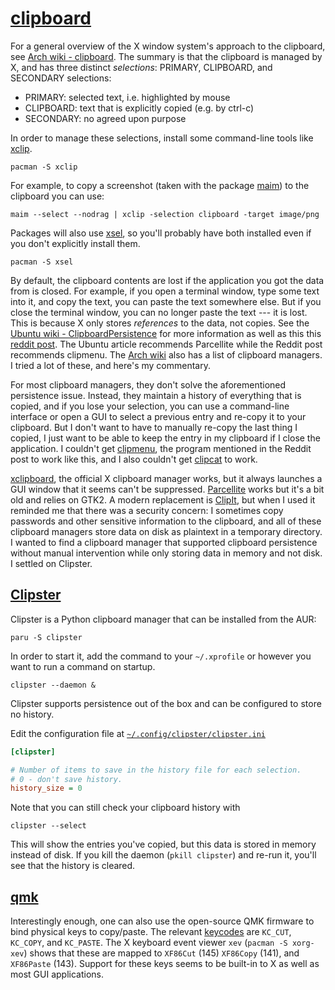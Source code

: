 # [clipboard](https://wiki.archlinux.org/title/Clipboard)

For a general overview of the X window system's approach to the clipboard,
see [Arch wiki - clipboard](https://wiki.archlinux.org/title/Clipboard).
The summary is that the clipboard is managed by X, and has three distinct
_selections_: PRIMARY, CLIPBOARD, and SECONDARY selections:
  - PRIMARY: selected text, i.e. highlighted by mouse
  - CLIPBOARD: text that is explicitly copied (e.g. by ctrl-c)
  - SECONDARY: no agreed upon purpose

In order to manage these selections, install some command-line
tools like [xclip](https://github.com/astrand/xclip).
```shell
pacman -S xclip
```
For example, to copy a screenshot (taken with the package
[maim](https://github.com/naelstrof/maim)) to the clipboard you can use:
```shell
maim --select --nodrag | xclip -selection clipboard -target image/png
```

Packages will also use [xsel](https://vergenet.net/~conrad/software/xsel/), so
you'll probably have both installed even if you don't explicitly install them.
```shell
pacman -S xsel
```

By default, the clipboard contents are lost if the application you got the data
from is closed. For example, if you open a terminal window, type some text into
it, and copy the text, you can paste the text somewhere else. But if you close
the terminal window, you can no longer paste the text --- it is lost. This is
because X only stores _references_ to the data, not copies. See the [Ubuntu
wiki - ClipboardPersistence](https://wiki.ubuntu.com/ClipboardPersistence)
for more information as well as this this [reddit post](
https://www.reddit.com/r/archlinux/comments/9tkvsl/persistent_clipboard/). The
Ubuntu article recommends Parcellite while the Reddit post recommends clipmenu.
The [Arch wiki](https://wiki.archlinux.org/title/Clipboard#Managers) also has
a list of clipboard managers. I tried a lot of these, and here's my commentary.

For most clipboard managers, they don't solve the aforementioned persistence
issue. Instead, they maintain a history of everything that is copied, and
if you lose your selection, you can use a command-line interface or open
a GUI to select a previous entry and re-copy it to your clipboard. But I
don't want to have to manually re-copy the last thing I copied, I just want
to be able to keep the entry in my clipboard if I close the application. I
couldn't get [clipmenu](https://github.com/cdown/clipmenu/), the program
mentioned in the Reddit post to work like this, and I also couldn't get
[clipcat](https://github.com/xrelkd/clipcat) to work.

[xclipboard](
https://www.x.org/releases/X11R7.5/doc/man/man1/xclipboard.1.html), the
official X clipboard manager works, but it always launches a GUI window that
it seems can't be suppressed. [Parcellite](http://parcellite.sourceforge.net/)
works but it's a bit old and relies on GTK2. A modern replacement
is [ClipIt](https://github.com/CristianHenzel/ClipIt), but when I
used it reminded me that there was a security concern: I sometimes
copy passwords and other sensitive information to the clipboard,
and all of these clipboard managers store data on disk as plaintext
in a temporary directory. I wanted to find a clipboard manager that
supported clipboard persistence without manual intervention while only
storing data in memory and not disk. I settled on Clipster.

## [Clipster](https://github.com/mrichar1/clipster)

Clipster is a Python clipboard manager that can be installed from the AUR:
```shell
paru -S clipster
```
In order to start it, add the command to your `~/.xprofile`
or however you want to run a command on startup.
```shell
clipster --daemon &
```
Clipster supports persistence out of the box and can be
configured to store no history.

Edit the configuration file at [`~/.config/clipster/clipster.ini`](
../../.config/clipster/clipster.ini)
```ini
[clipster]

# Number of items to save in the history file for each selection.
# 0 - don't save history.
history_size = 0
```

Note that you can still check your clipboard history with
```shell
clipster --select
```
This will show the entries you've copied, but this data is
stored in memory instead of disk. If you kill the daemon (`pkill
clipster`) and re-run it, you'll see that the history is cleared.

## [qmk](https://github.com/qmk/qmk_firmware/)

Interestingly enough, one can also use the open-source QMK
firmware to bind physical keys to copy/paste. The relevant
[keycodes](https://docs.qmk.fm/#/keycodes) are `KC_CUT`, `KC_COPY`,
and `KC_PASTE`. The X keyboard event viewer `xev` (`pacman
-S xorg-xev`) shows that these are mapped to `XF86Cut` (145)
`XF86Copy` (141), and `XF86Paste` (143). Support for these keys
seems to be built-in to X as well as most GUI applications.

